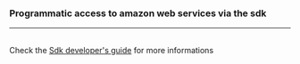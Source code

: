 <h3>Programmatic access to amazon web services via the sdk</h3>
<hr/>
<br/>
Check the <a href="http://docs.aws.amazon.com/AWSSdkDocsJava/latest/DeveloperGuide/prog-services.html">Sdk developer's guide</a> for more informations